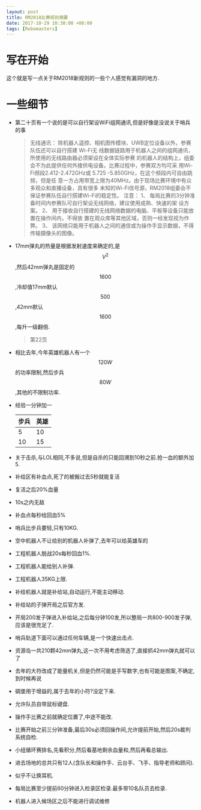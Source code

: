 ```yaml
---
layout: post
title: RM2018比赛规则摘要
date: 2017-10-29 10:30:00 +08:00
tags: [Robomasters]
---
```


# 写在开始
这个就是写一点关于RM2018新规则的一些个人感觉有漏洞的地方.

# 一些细节
- 第二十页有一个说的是可以自行架设WiFi组网通讯,但是好像是没说关于哨兵的事
   > 无线通讯：
除机器人遥控、相机图传模块、UWB定位设备以外，参赛队伍还可以自行搭建 Wi-Fi无
线数据链路用于机器人之间的组网通讯，所使用的无线路由器必须架设在全体实际参赛
的机器人的结构上，组委会不为此提供任何外接供电设备。比赛过程中，参赛双方均可采
用Wi-Fi频段2.412-2.472GHz或 5.725 -5.850GHz，在这个频段内可自由跳频，但是任
意一方占用带宽上限为40MHz。由于现场比赛环境中有众多观众和直播设备，具有很多
未知的Wi-Fi信号源，RM2018组委会不保证参赛队伍自行搭建Wi-Fi的稳定性。
注意：
1、 每局比赛的3分钟准备时间内参赛队可自行架设无线网络，建议使用成熟、快速的架
设方案。
2、 用于接收自行搭建的无线网络数据的电脑、平板等设备只能放置在操作间内，不得放
置在观众席等其他区域，否则一经发现视为作弊。
3、 该网络只能用于机器人之间的通信或为操作手显示数据，不得传输摄像头的图像。

- 17mm弹丸的热量是根据发射速度来确定的,是$$V^2$$,然后42mm弹丸是固定的$$1600$$,冷却值17mm默认$$500$$,42mm默认$$1600$$,每升一级翻倍.
   > 第22页

- 相比去年,今年英雄机器人有一个$$120W$$的功率限制,然后步兵$$80W$$,其他的不限制功率.

- 经验一分钟加一

  |步兵|英雄|
  |---|---|
  |5|10|
  |10|15|

- 关于击杀,与LOL相同,不多说,但是自杀的只能回溯到10秒之前.抢一血的额外加5.
- 补给区有补血点,死了的被搬过去5秒就能复活
- 复活之后20%血量
- 10s之内无敌
- 补血点每秒给回血5%
- 哨兵比步兵要轻,只有10KG.
- 空中机器人不让给别的机器人补弹了,去年可以给英雄车的
- 工程机器人脱战20s每秒回血1%.
- 工程机器人能给别人补弹.
- 工程机器人35KG上限.
- 补给机器人就是补给站,自动运行,不能主动移动.
- 补给站的子弹开局之后官方发.
- 开局200发子弹进入补给站,之后每分钟100发,所以整局一共800-900发子弹,应该是很充足了.
- 哨兵轨道下面可以通过任何车辆,是一个快速出击点.
- 资源岛一共210颗42mm弹丸,这一次不用考虑筛选了,直接抓42mm弹丸就可以了
- 去年的大符改成了能量机关,但是仍然可能是手写数字,也有可能是图案,不确定,到时候再说
- 碉堡用于增益的,属于去年的小符?没定下来.
- 允许队员自带鼠标键盘.
- 操作手比赛之前就确定位置了,中途不能改.
- 比赛开始之前三分钟准备,最后30s必须回操作间,允许提前开始,然后20s裁判系统自检.
- 小组循环赛排名,先看积分,然后看基地剩余血量和,然后再看总输出.
- 进去场地的总共只有12人(含队长和操作手、云台手、飞手、指导老师和顾问).
- 似乎不让换耳机.
- 每局比赛至少提前60分钟进入检录区检录.最多带10名队员去检录.
- 机器人进入候场区之后不能进行调试维修
